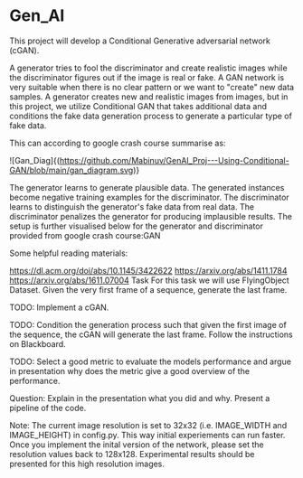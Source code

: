 # Gen_AI

This project will develop a Conditional Generative adversarial network (cGAN).

A generator tries to fool the discriminator and create realistic images while the discriminator figures out if the image is real or fake. A GAN network is very suitable when there is no clear pattern or we want to "create" new data samples. A generator creates new and realistic images from images, but in this project, we utilize Conditional GAN that takes additional data and conditions the fake data generation process to generate a particular type of fake data.

This can according to google crash course summarise as:

![Gan_Diag]{(https://github.com/Mabinuv/GenAI_Proj---Using-Conditional-GAN/blob/main/gan_diagram.svg)}


The generator learns to generate plausible data. The generated instances become negative training examples for the discriminator.
The discriminator learns to distinguish the generator's fake data from real data. The discriminator penalizes the generator for producing implausible results.
The setup is further visualised below for the generator and discriminator provided from google crash course:GAN

Some helpful reading materials:

https://dl.acm.org/doi/abs/10.1145/3422622
https://arxiv.org/abs/1411.1784
https://arxiv.org/abs/1611.07004
Task
For this task we will use FlyingObject Dataset. Given the very first frame of a sequence, generate the last frame.

TODO: Implement a cGAN.

TODO: Condition the generation process such that given the first image of the sequence, the cGAN will generate the last frame. Follow the instructions on Blackboard.

TODO: Select a good metric to evaluate the models performance and argue in presentation why does the metric give a good overview of the performance.

Question: Explain in the presentation what you did and why. Present a pipeline of the code.

Note: The current image resolution is set to 32x32 (i.e. IMAGE_WIDTH and IMAGE_HEIGHT) in config.py. This way initial experiements can run faster. Once you implement the inital version of the network, please set the resolution values back to 128x128. Experimental results should be presented for this high resolution images.
